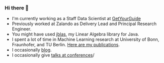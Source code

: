 ### Hi there 👋

- I'm currently working as a Staff Data Scientist at [GetYourGuide](https://careers.getyourguide.com/)
- Previously worked at Zalando as Delivery Lead and Principal Research Engineer.
- You might have used [jblas](http://jblas.org), my Linear Algebra library for Java.
- I spent a lot of time in Machine Learning research at University of Bonn, Fraunhofer, and TU Berlin. [Here are my publications](http://mikiobraun.de/publications.html).
- I occasionally [blog](http://margint.blog).
- I occasionally give [talks at conferences](https://margint.blog/videos-and-talks/)/
